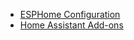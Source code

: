 * [ESPHome Configuration](https://andrewjswan.github.io/esphome-config)
* [Home Assistant Add-ons](https://github.com/andrewjswan/home-assistant-addons)
